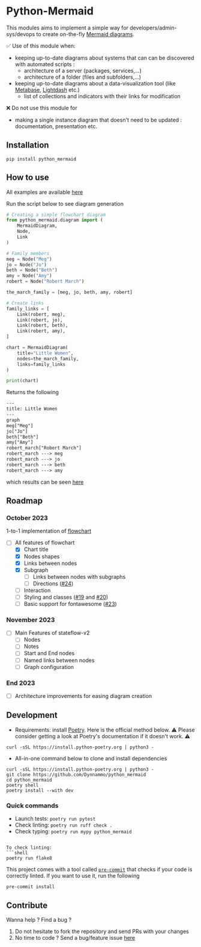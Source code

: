 # Python-Mermaid
This modules aims to implement a simple way for developers/admin-sys/devops to create on-the-fly [Mermaid diagrams](https://mermaid.js.org/).

✅ Use of this module when:
- keeping up-to-date diagrams about systems that can can be discovered with automated scripts :
    - architecture of a server (packages, services,...)
    - architecture of a folder (files and subfolders,...)
- keeping up-to-date diagrams about a data-visualization tool (like [Metabase](https://metabase.com), [Lightdash](https://lightdash.com) etc.)
    - list of collections and indicators with their links for modification


❌ Do not use this module for
- making a single instance diagram that doesn't need to be updated : documentation, presentation etc.

## Installation
```shell
pip install python_mermaid
```

## How to use
All examples are available [here](./examples)

Run the script below to see diagram generation
```py
# Creating a simple flowchart diagram
from python_mermaid.diagram import (
    MermaidDiagram,
    Node,
    Link
)

# Family members
meg = Node("Meg")
jo = Node("Jo")
beth = Node("Beth")
amy = Node("Amy")
robert = Node("Robert March")

the_march_family = [meg, jo, beth, amy, robert]

# Create links
family_links = [
    Link(robert, meg),
    Link(robert, jo),
    Link(robert, beth),
    Link(robert, amy),
]

chart = MermaidDiagram(
    title="Little Women",
    nodes=the_march_family,
    links=family_links
)

print(chart)
```

Returns the following
```txt
---
title: Little Women
---
graph 
meg["Meg"]
jo["Jo"]
beth["Beth"]
amy["Amy"]
robert_march["Robert March"]
robert_march ---> meg
robert_march ---> jo
robert_march ---> beth
robert_march ---> amy
```
which results can be seen [here](https://mermaid.live/edit#pako:eNptj8FOw0AMRH9l5XPzA3tAAnFC9AIHpOIKuYlJUmo72jqHqOq_46zEiZzGbzzS2DdorWPI0DQNqo9-4ZxeRw9NHyasqHXTF5qGhCrcfyLsuUc4op4t4MXqfGIfgp5CKpMsgY-yVCp24uJfQqVdU28V037Ff_sUjQ8pmrbss225a_mWH0fADoSL0NjFlzfUlBB8YGGEHGNH5QcB9R45mt3eF20he5l5B_PUkfPzSPG9QP6myzXcifRg9sf3X1ADb2E)

## Roadmap
### October 2023
1-to-1 implementation of [flowchart](https://mermaid.js.org/syntax/flowchart.html#flowcharts-basic-syntax)
- [ ] All features of flowchart
    - [x] Chart title
    - [x] Nodes shapes
    - [x] Links between nodes
    - [x] Subgraph
        - [ ] Links between nodes with subgraphs
        - [ ] Directions ([#24](https://github.com/Dynnammo/python_mermaid/issues/24))
    - [ ] Interaction
    - [ ] Styling and classes ([#19](https://github.com/Dynnammo/python_mermaid/issues/19) and [#20](https://github.com/Dynnammo/python_mermaid/issues/20))
    - [ ] Basic support for fontawesome ([#23](https://github.com/Dynnammo/python_mermaid/issues/23))

### November 2023
- [ ] Main Features of stateflow-v2
    - [ ] Nodes
    - [ ] Notes
    - [ ] Start and End nodes
    - [ ] Named links between nodes
    - [ ] Graph configuration

### End 2023
- [ ] Architecture improvements for easing diagram creation
## Development
- Requirements: install [Poetry](https://python-poetry.org). Here is the official method below. ⚠️ Please consider getting a look at Poetry's documentation if it doesn't work. ⚠️
```shell
curl -sSL https://install.python-poetry.org | python3 -
```
- All-in-one command below to clone and install dependencies
```shell
curl -sSL https://install.python-poetry.org | python3 -
git clone https://github.com/Dynnammo/python_mermaid
cd python_mermaid
poetry shell
poetry install --with dev
```

### Quick commands
- Launch tests: `poetry run pytest`
- Check linting: `poetry run ruff check .`
- Check typing: `poetry run mypy python_mermaid`
```

To check linting:
```shell
poetry run flake8
```

This project comes with a tool called [`pre-commit`](https://pre-commit.com/) that checks if your code is correctly linted.
If you want to use it, run the following
```shell
pre-commit install
```

## Contribute
Wanna help ? Find a bug ?
1. Do not hesitate to fork the repository and send PRs with your changes
2. No time to code ? Send a bug/feature issue [here](https://github.com/Dynnammo/python_mermaid/issues/new/choose)